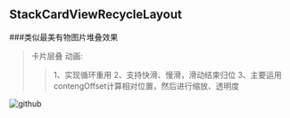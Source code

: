 ## StackCardViewRecycleLayout
###类似最美有物图片堆叠效果

>卡片层叠 动画:
>>1、实现循环重用
>>2、支持快滑、慢滑，滑动结束归位
>>3、主要运用contengOffset计算相对位置，然后进行缩放、透明度



![github](https://github.com/snowDreams/StackCardViewRecycleLayout/raw/master/动画效果2.gif)

